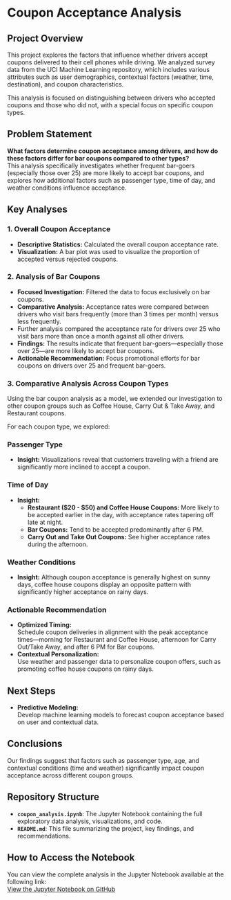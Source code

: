 # Coupon Acceptance Analysis

## Project Overview

This project explores the factors that influence whether drivers accept coupons delivered to their cell phones while driving. We analyzed survey data from the UCI Machine Learning repository, which includes various attributes such as user demographics, contextual factors (weather, time, destination), and coupon characteristics. 

This analysis is focused on distinguishing between drivers who accepted coupons and those who did not, with a special focus on specific coupon types.

## Problem Statement

**What factors determine coupon acceptance among drivers, and how do these factors differ for bar coupons compared to other types?**  
This analysis specifically investigates whether frequent bar-goers (especially those over 25) are more likely to accept bar coupons, and explores how additional factors such as passenger type, time of day, and weather conditions influence acceptance.

## Key Analyses

### 1. Overall Coupon Acceptance
- **Descriptive Statistics:** Calculated the overall coupon acceptance rate.
- **Visualization:** A bar plot was used to visualize the proportion of accepted versus rejected coupons.

### 2. Analysis of Bar Coupons
- **Focused Investigation:** Filtered the data to focus exclusively on bar coupons.
- **Comparative Analysis:** Acceptance rates were compared between drivers who visit bars frequently (more than 3 times per month) versus less frequently.
- Further analysis compared the acceptance rate for drivers over 25 who visit bars more than once a month against all other drivers.
- **Findings:** The results indicate that frequent bar-goers—especially those over 25—are more likely to accept bar coupons.
- **Actionable Recommendation:** Focus promotional efforts for bar coupons on drivers over 25 and frequent bar-goers.

### 3. Comparative Analysis Across Coupon Types
Using the bar coupon analysis as a model, we extended our investigation to other coupon groups such as Coffee House, Carry Out & Take Away, and Restaurant coupons.

For each coupon type, we explored:
### Passenger Type
- **Insight:** Visualizations reveal that customers traveling with a friend are significantly more inclined to accept a coupon.

### Time of Day
- **Insight:**  
  - **Restaurant ($20 - $50) and Coffee House Coupons:** More likely to be accepted earlier in the day, with acceptance rates tapering off late at night.
  - **Bar Coupons:** Tend to be accepted predominantly after 6 PM.
  - **Carry Out and Take Out Coupons:** See higher acceptance rates during the afternoon.

### Weather Conditions
- **Insight:** Although coupon acceptance is generally highest on sunny days, coffee house coupons display an opposite pattern with significantly higher acceptance on rainy days.


### Actionable Recommendation
- **Optimized Timing:**  
  Schedule coupon deliveries in alignment with the peak acceptance times—morning for Restaurant and Coffee House, afternoon for Carry Out/Take Away, and after 6 PM for Bar coupons.
- **Contextual Personalization:**  
  Use weather and passenger data to personalize coupon offers, such as promoting coffee house coupons on rainy days.

## Next Steps

- **Predictive Modeling:**  
  Develop machine learning models to forecast coupon acceptance based on user and contextual data.

## Conclusions

Our findings suggest that factors such as passenger type, age, and contextual conditions (time and weather) significantly impact coupon acceptance across different coupon groups.

## Repository Structure

- **`coupon_analysis.ipynb`**: The Jupyter Notebook containing the full exploratory data analysis, visualizations, and code.
- **`README.md`**: This file summarizing the project, key findings, and recommendations.

## How to Access the Notebook

You can view the complete analysis in the Jupyter Notebook available at the following link:  
[View the Jupyter Notebook on GitHub](https://github.com/AriAlas/ml-ai-coupon-data-analysis/blob/main/coupon_analysis.ipynb)
